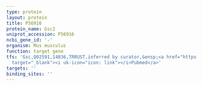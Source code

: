 ```yaml
---
type: protein
layout: protein
title: P56916
protein_name: Gsc2
uniprot_accession: P56916
ncbi_gene_id: '-'
organism: Mus musculus
function: target gene
tfs: 'Gsc,Q02591,14836,TRRUST,inferred by curator,&ensp;<a href="https://www.ncbi.nlm.nih.gov/pubmed/?term=9441739%5Buid%5D"
  target="_blank"><i uk-icon="icon: link"></i>Pubmed</a>'
targets: ''
binding_sites: ''
---
```

